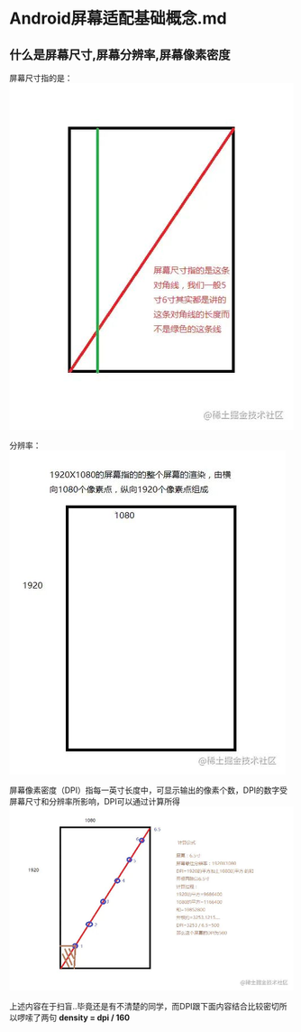 # Android屏幕适配基础概念.md
## **什么是屏幕尺寸,屏幕分辨率,屏幕像素密度**
屏幕尺寸指的是：
![image](images/image1.jpeg)

分辨率：
![image](images/image2.jpeg)

屏幕像素密度（DPI）指每一英寸长度中，可显示输出的像素个数，DPI的数字受屏幕尺寸和分辨率所影响，DPI可以通过计算所得
![image](images/image3.jpeg)

上述内容在于扫盲..毕竟还是有不清楚的同学，而DPI跟下面内容结合比较密切所以啰嗦了两句
**density = dpi / 160**